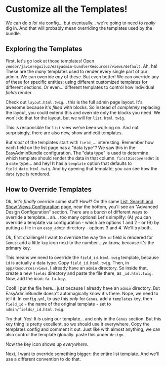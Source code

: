# Customize all the Templates!

We can do *a lot* via config... but eventually... we're going to need to *really*
dig in. And that will probably mean overriding the templates used by the bundle.

## Exploring the Templates

First, let's go look at those templates! Open `vendor/javiereguiluz/easyadmin-bundle/Resources/views/default`.
Ah, ha! These are the *many* templates used to render every single part of our admin.
We can override *any* of these. But even better! We can override any of these for
specific entities: using different customized templates for different sections. Or
even... different templates to control how individual *fields* render.

Check out `layout.html.twig`... this is the full admin page layout. It's awesome
because it's *filled* with blocks. So instead of *completely* replacing the layout,
you could extend this and override only the blocks you need. We won't do that for the
layout, but we will for `list.html.twig`.

This is responsible for `list` view we've been working on. And not surprisingly,
there are also new, show and edit templates.

But *most* of the templates start with ``field_``... interesting. Remember how each
field on the list page has a "data type"? We saw this in the EasyAdminBundle configuration.
The "data type" is used to determine which template should render the data in that
column. `firstDiscoveredAt` is a `date` type... and hey! It has a `template`
option that defaults to `field_date.html.twig`. And by opening that template, you
can see how the `date` type is rendered.

## How to Override Templates

Ok, let's *finally* override some stuff! How!? On the same
[List, Search and Show Views Configuration](http://symfony.com/doc/current/bundles/EasyAdminBundle/book/list-search-show-configuration.html)
page, near the bottom, you'll see an "Advanced Design Configuration" section.
There are a *bunch* of different ways to override a template... ah... too many options!
Let's simplify: (A) you can override a template via configuration - which are options
1 and 2 - or (B) by putting a file in an `easy_admin` directory - options 3 and 4.
We'll try both.

Ok, first challenge! I want to override the way the `id` field is rendered for
`Genus`: add a little `key` icon next to the number... ya know, because it's the
primary key.

This means we need to override the `field_id.html.twig` template, because `id` is
actually a data type. Copy `field_id.html.twig`. Then, in `app/Resources/views`,
I already have an `admin` directory. So inside that, create a new `fields` directory
and paste the file there, as `_id.html.twig`. Now, add the icon: `fa fa-key`.

Cool! I put the file here... just because I already have an `admin` directory.
But EasyAdminBundle doesn't automagically know it's there. Nope, we need to tell
it. In `config.yml`, to use this *only* for `Genus`, add a `templates` key, then
`field_id` - the name of the original template - set to `admin/fields/_id.html.twig`.

Try that! Yes! It *is* using our template... and only in the `Genus` section.
But this key thing is pretty excellent, so we should use it everywhere. Copy
the templates config and comment it out. Just like with almost anything, we can
also control the template globally: paste this under `design`.

Now the key icon shows up *everywhere*.

Next, I want to override something bigger: the entire list template. And we'll
use a different convention to do that.
